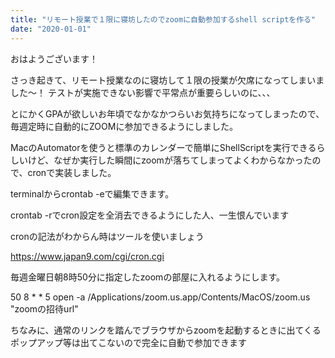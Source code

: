 ```yaml
---
title: "リモート授業で１限に寝坊したのでzoomに自動参加するshell scriptを作る"
date: "2020-01-01"
---
```

おはようございます！

さっき起きて、リモート授業なのに寝坊して１限の授業が欠席になってしまいました〜！
テストが実施できない影響で平常点が重要らしいのに、、、

とにかくGPAが欲しいお年頃でなかなかつらいお気持ちになってしまったので、毎週定時に自動的にZOOMに参加できるようにしました。

MacのAutomatorを使うと標準のカレンダーで簡単にShellScriptを実行できるらしいけど、なぜか実行した瞬間にzoomが落ちてしまってよくわからなかったので、cronで実装しました。

terminalからcrontab -eで編集できます。

crontab -rでcron設定を全消去できるようにした人、一生恨んでいます

cronの記法がわからん時はツールを使いましょう

 

https://www.japan9.com/cgi/cron.cgi

 毎週金曜日朝8時50分に指定したzoomの部屋に入れるようにします。

50 8 * * 5 open -a /Applications/zoom.us.app/Contents/MacOS/zoom.us "zoomの招待url"
 

 

ちなみに、通常のリンクを踏んでブラウザからzoomを起動するときに出てくるポップアップ等は出てこないので完全に自動で参加できます
